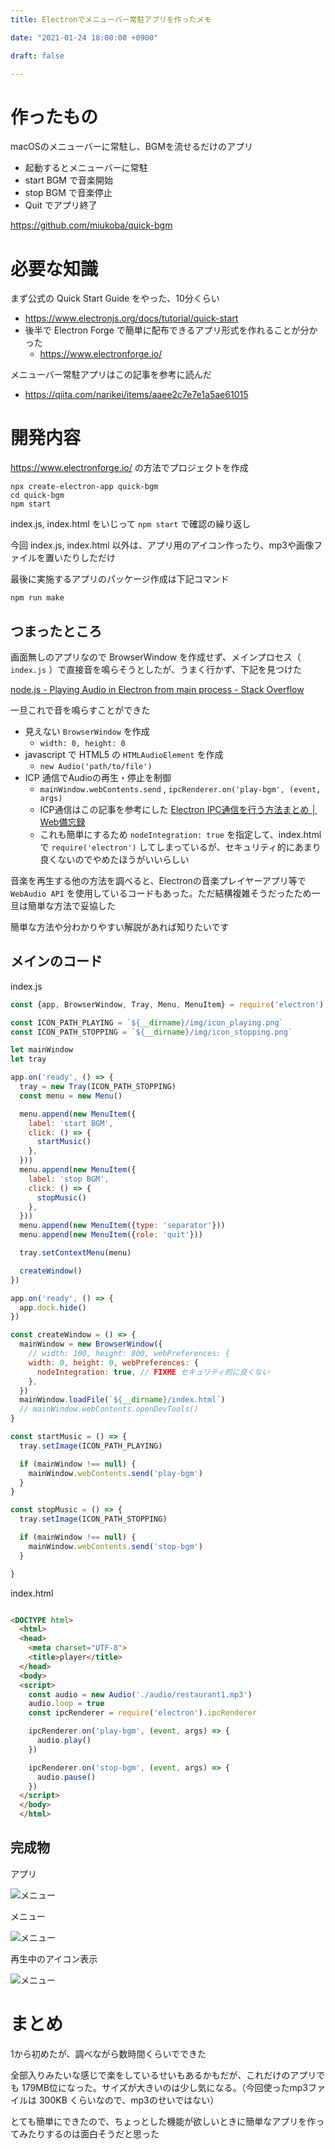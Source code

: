 ```yaml
---
title: Electronでメニューバー常駐アプリを作ったメモ

date: "2021-01-24 18:00:00 +0900"

draft: false

---
```


# 作ったもの

macOSのメニューバーに常駐し、BGMを流せるだけのアプリ

- 起動するとメニューバーに常駐
- start BGM で音楽開始
- stop BGM で音楽停止
- Quit でアプリ終了

https://github.com/miukoba/quick-bgm

# 必要な知識

まず公式の Quick Start Guide をやった、10分くらい

- https://www.electronjs.org/docs/tutorial/quick-start
- 後半で Electron Forge で簡単に配布できるアプリ形式を作れることが分かった
  - https://www.electronforge.io/

メニューバー常駐アプリはこの記事を参考に読んだ

- https://qiita.com/narikei/items/aaee2c7e7e1a5ae61015

# 開発内容

https://www.electronforge.io/ の方法でプロジェクトを作成

```
npx create-electron-app quick-bgm
cd quick-bgm
npm start
```

index.js, index.html をいじって `npm start` で確認の繰り返し

今回 index.js, index.html 以外は、アプリ用のアイコン作ったり、mp3や画像ファイルを置いたりしただけ

最後に実施するアプリのパッケージ作成は下記コマンド

```
npm run make
```

## つまったところ

画面無しのアプリなので BrowserWindow を作成せず、メインプロセス（ `index.js` ）で直接音を鳴らそうとしたが、うまく行かず、下記を見つけた

[node.js - Playing Audio in Electron from main process - Stack Overflow](https://stackoverflow.com/questions/60601215/playing-audio-in-electron-from-main-process)

一旦これで音を鳴らすことができた

- 見えない `BrowserWindow` を作成
  - `width: 0, height: 0`
- javascript で HTML5 の `HTMLAudioElement` を作成
  - `new Audio('path/to/file')`
- ICP 通信でAudioの再生・停止を制御
  - `mainWindow.webContents.send` , `ipcRenderer.on('play-bgm', (event, args)`
  - ICP通信はこの記事を参考にした [Electron IPC通信を行う方法まとめ │ Web備忘録](https://webbibouroku.com/Blog/Article/electron-ipc)
  - これも簡単にするため `nodeIntegration: true` を指定して、index.htmlで `require('electron')` してしまっているが、セキュリティ的にあまり良くないのでやめたほうがいいらしい

音楽を再生する他の方法を調べると、Electronの音楽プレイヤーアプリ等で `WebAudio API` を使用しているコードもあった。ただ結構複雑そうだったため一旦は簡単な方法で妥協した

簡単な方法や分わかりやすい解説があれば知りたいです

## メインのコード

index.js

```javascript
const {app, BrowserWindow, Tray, Menu, MenuItem} = require('electron')

const ICON_PATH_PLAYING = `${__dirname}/img/icon_playing.png`
const ICON_PATH_STOPPING = `${__dirname}/img/icon_stopping.png`

let mainWindow
let tray

app.on('ready', () => {
  tray = new Tray(ICON_PATH_STOPPING)
  const menu = new Menu()

  menu.append(new MenuItem({
    label: 'start BGM',
    click: () => {
      startMusic()
    },
  }))
  menu.append(new MenuItem({
    label: 'stop BGM',
    click: () => {
      stopMusic()
    },
  }))
  menu.append(new MenuItem({type: 'separator'}))
  menu.append(new MenuItem({role: 'quit'}))

  tray.setContextMenu(menu)

  createWindow()
})

app.on('ready', () => {
  app.dock.hide()
})

const createWindow = () => {
  mainWindow = new BrowserWindow({
    // width: 100, height: 800, webPreferences: {
    width: 0, height: 0, webPreferences: {
      nodeIntegration: true, // FIXME セキュリティ的に良くない
    },
  })
  mainWindow.loadFile(`${__dirname}/index.html`)
  // mainWindow.webContents.openDevTools()
}

const startMusic = () => {
  tray.setImage(ICON_PATH_PLAYING)

  if (mainWindow !== null) {
    mainWindow.webContents.send('play-bgm')
  }
}

const stopMusic = () => {
  tray.setImage(ICON_PATH_STOPPING)

  if (mainWindow !== null) {
    mainWindow.webContents.send('stop-bgm')
  }

}
```

index.html

```html

<DOCTYPE html>
  <html>
  <head>
    <meta charset="UTF-8">
    <title>player</title>
  </head>
  <body>
  <script>
    const audio = new Audio('./audio/restaurant1.mp3')
    audio.loop = true
    const ipcRenderer = require('electron').ipcRenderer

    ipcRenderer.on('play-bgm', (event, args) => {
      audio.play()
    })

    ipcRenderer.on('stop-bgm', (event, args) => {
      audio.pause()
    })
  </script>
  </body>
  </html>
```

## 完成物

アプリ

![メニュー](app_icon.png)

メニュー

![メニュー](preview_menu.png)

再生中のアイコン表示

![メニュー](preview_playing.png)

# まとめ

1から初めたが、調べながら数時間くらいでできた

全部入りみたいな感じで楽をしているせいもあるかもだが、これだけのアプリでも 179MB位になった。サイズが大きいのは少し気になる。（今回使ったmp3ファイルは 300KB くらいなので、mp3のせいではない）

とても簡単にできたので、ちょっとした機能が欲しいときに簡単なアプリを作ってみたりするのは面白そうだと思った
